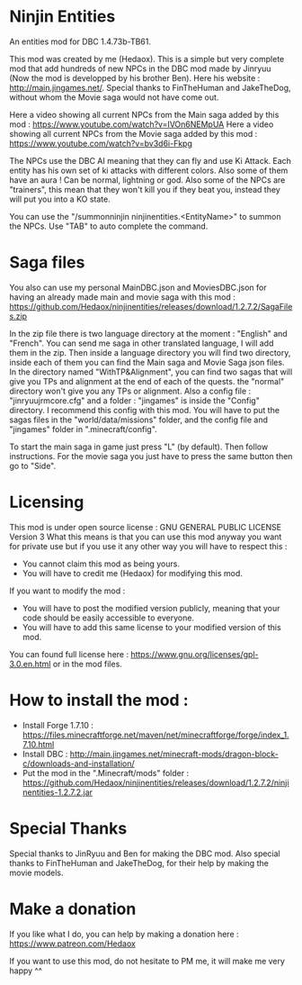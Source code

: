 # Ninjin Entities

An entities mod for DBC 1.4.73b-TB61.

This mod was created by me (Hedaox). This is a simple but very complete mod that add hundreds of new NPCs in the DBC mod made by Jinryuu (Now the mod is developped by his brother Ben). Here his website : http://main.jingames.net/.
Special thanks to FinTheHuman and JakeTheDog, without whom the Movie saga would not have come out.

Here a video showing all current NPCs from the Main saga added by this mod : https://www.youtube.com/watch?v=IVOn6NEMpUA
Here a video showing all current NPCs from the Movie saga added by this mod : https://www.youtube.com/watch?v=bv3d6i-Fkpg

The NPCs use the DBC AI meaning that they can fly and use Ki Attack. Each entity has his own set of ki attacks with different colors. Also some of them have an aura ! Can be normal, lightning or god. Also some of the NPCs are "trainers", this mean that they won't kill you if they beat you, instead they will put you into a KO state. 

You can use the "/summonninjin ninjinentities.\<EntityName\>" to summon the NPCs. Use "TAB" to auto complete the command.

# Saga files

You also can use my personal MainDBC.json and MoviesDBC.json for having an already made main and movie saga with this mod : https://github.com/Hedaox/ninjinentities/releases/download/1.2.7.2/SagaFiles.zip

In the zip file there is two language directory at the moment : "English" and "French". You can send me saga in other translated language, I will add them in the zip. Then inside a language directory you will find two directory, inside each of them you can find the Main saga and Movie Saga json files. In the directory named "WithTP&Alignment", you can find two sagas that will give you TPs and alignment at the end of each of the quests. the "normal" directory won't give you any TPs or alignment. Also a config file : "jinryuujrmcore.cfg" and a folder : "jingames" is inside the "Config" directory. I recommend this config with this mod. You will have to put the sagas files in the "world/data/missions" folder, and the config file and "jingames" folder in ".minecraft/config".

To start the main saga in game just press "L" (by default). Then follow instructions. For the movie saga you just have to press the same button then go to "Side".

# Licensing

This mod is under open source license : GNU GENERAL PUBLIC LICENSE Version 3
What this means is that you can use this mod anyway you want for private use
but if you use it any other way you will have to respect this : 
 - You cannot claim this mod as being yours.
 - You will have to credit me (Hedaox) for modifying this mod.
 
 If you want to modify the mod :
 - You will have to post the modified version publicly, meaning that your code 
 should be easily accessible to everyone.
 - You will have to add this same license to your modified version of this mod.
 
You can found full license here : https://www.gnu.org/licenses/gpl-3.0.en.html or in the mod files.

# How to install the mod : 

- Install Forge 1.7.10 : https://files.minecraftforge.net/maven/net/minecraftforge/forge/index_1.7.10.html
- Install DBC : http://main.jingames.net/minecraft-mods/dragon-block-c/downloads-and-installation/
- Put the mod in the ".Minecraft/mods" folder : https://github.com/Hedaox/ninjinentities/releases/download/1.2.7.2/ninjinentities-1.2.7.2.jar

# Special Thanks

Special thanks to JinRyuu and Ben for making the DBC mod.
Also special thanks to FinTheHuman and JakeTheDog, for their help by making the movie models.

# Make a donation

If you like what I do, you can help by making a donation here : https://www.patreon.com/Hedaox

If you want to use this mod, do not hesitate to PM me, it will make me very happy ^^
